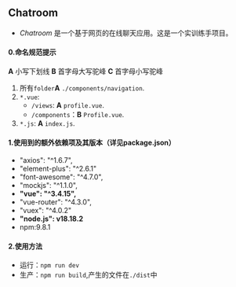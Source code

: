 ## Chatroom
- *Chatroom* 是一个基于网页的在线聊天应用。这是一个实训练手项目。

#### 0.命名规范提示
__A__ 小写下划线
__B__ 首字母大写驼峰
__C__ 首字母小写驼峰

1. 所有`folder`__A__ `./components/navigation`.
2. `*.vue`:
   - `/views`:  __A__  `profile.vue`.
   - `/components`：__B__  `Profile.vue`.
3. `*.js`: __A__  `index.js`.

#### 1.使用到的额外依赖项及其版本（详见package.json）

- "axios": "^1.6.7",
- "element-plus": "^2.6.1"
-   "font-awesome": "^4.7.0",
-   "mockjs": "^1.1.0",
-   **"vue": "^3.4.15",**
-   "vue-router": "^4.3.0",
-   "vuex": "^4.0.2"
-   **"node.js": v18.18.2**
- npm:9.8.1

#### 2.使用方法

- 运行：`npm run dev `
- 生产：`npm run build`,产生的文件在`./dist`中

